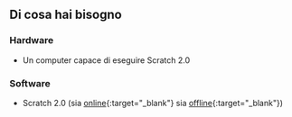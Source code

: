 ## Di cosa hai bisogno

### Hardware

+ Un computer capace di eseguire Scratch 2.0

### Software

+ Scratch 2.0 (sia [online](https://scratch.mit.edu/projects/editor/){:target="_blank"} sia [offline](https://scratch.mit.edu/scratch2download/){:target="_blank"})